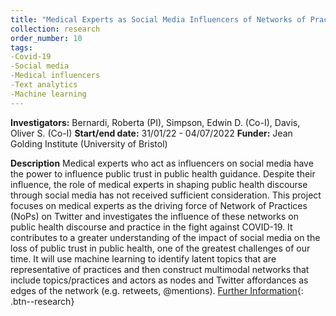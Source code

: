 ```yaml
---
title: "Medical Experts as Social Media Influencers of Networks of Practice in the Fight Against COVID-19"
collection: research
order_number: 10
tags: 
-Covid-19
-Social media
-Medical influencers
-Text analytics
-Machine learning
---
```

**Investigators:** Bernardi, Roberta (PI), Simpson, Edwin D. (Co-I), Davis, Oliver S. (Co-I)
**Start/end date:** 31/01/22 - 04/07/2022
**Funder:** Jean Golding Institute (University of Bristol)

**Description**
Medical experts who act as influencers on social media have the power to influence public trust in public health guidance. Despite their influence, the role of medical experts in shaping public health discourse through social media has not received sufficient consideration. This project focuses on medical experts as the driving force of Network of Practices (NoPs) on Twitter and investigates the influence of these networks on public health discourse and practice in the fight against COVID-19. It contributes to a greater understanding of the impact of social media on the loss of public trust in public health, one of the greatest challenges of our time. It will use machine learning to identify latent topics that are representative of practices and then construct multimodal networks that include topics/practices and actors as nodes and Twitter affordances as edges of the network (e.g. retweets, @mentions).
[Further Information](https://jeangoldinginstitute.blogs.bristol.ac.uk/2022/08/15/jgi-seed-corn-funding-project-blog-2021-roberta-bernardi/){: .btn--research}

